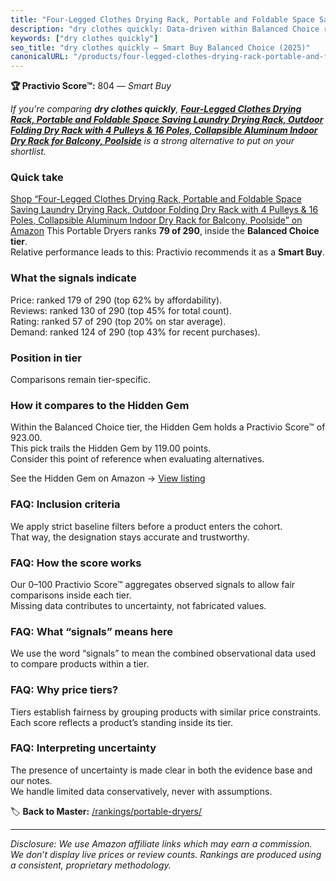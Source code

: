```yaml
---
title: "Four-Legged Clothes Drying Rack, Portable and Foldable Space Saving Laundry Drying Rack, Outdoor Folding Dry Rack with 4 Pulleys & 16 Poles, Collapsible Aluminum Indoor Dry Rack for Balcony, Poolside"
description: "dry clothes quickly: Data-driven within Balanced Choice ranking using the Practivio Score™. Positioned by quality, value, demand, findability, momentum."
keywords: ["dry clothes quickly"]
seo_title: "dry clothes quickly — Smart Buy Balanced Choice (2025)"
canonicalURL: "/products/four-legged-clothes-drying-rack-portable-and-foldable-space-saving-laundry-drying-rack-outdoor-folding-dry-rack-with-4-pulleys-16-poles-collapsible-aluminum-indoor-dry-rack-for-balcony-poolside-B0DC6174HG/"
---
```


**🏆 Practivio Score™:** 804 — _Smart Buy_


*If you're comparing **dry clothes quickly**, **[Four-Legged Clothes Drying Rack, Portable and Foldable Space Saving Laundry Drying Rack, Outdoor Folding Dry Rack with 4 Pulleys & 16 Poles, Collapsible Aluminum Indoor Dry Rack for Balcony, Poolside](https://www.amazon.com/dp/B0DC6174HG?tag=practivio-20)** is a strong alternative to put on your shortlist.*
### Quick take
[Shop “Four-Legged Clothes Drying Rack, Portable and Foldable Space Saving Laundry Drying Rack, Outdoor Folding Dry Rack with 4 Pulleys & 16 Poles, Collapsible Aluminum Indoor Dry Rack for Balcony, Poolside” on Amazon](https://www.amazon.com/dp/B0DC6174HG?tag=practivio-20)
This Portable Dryers ranks **79 of 290**, inside the **Balanced Choice tier**.  
Relative performance leads to this: Practivio recommends it as a **Smart Buy**.

### What the signals indicate
Price: ranked 179 of 290 (top 62% by affordability).  
Reviews: ranked 130 of 290 (top 45% for total count).  
Rating: ranked 57 of 290 (top 20% on star average).  
Demand: ranked 124 of 290 (top 43% for recent purchases).

### Position in tier
Comparisons remain tier-specific.

### How it compares to the Hidden Gem
Within the Balanced Choice tier, the Hidden Gem holds a Practivio Score™ of 923.00.  
This pick trails the Hidden Gem by 119.00 points.  
Consider this point of reference when evaluating alternatives.  

See the Hidden Gem on Amazon → [View listing](https://www.amazon.com/dp/B00Q4X2FSM?tag=practivio-20)

### FAQ: Inclusion criteria
We apply strict baseline filters before a product enters the cohort.  
That way, the designation stays accurate and trustworthy.

### FAQ: How the score works
Our 0–100 Practivio Score™ aggregates observed signals to allow fair comparisons inside each tier.  
Missing data contributes to uncertainty, not fabricated values.

### FAQ: What “signals” means here
We use the word “signals” to mean the combined observational data used to compare products within a tier.

### FAQ: Why price tiers?
Tiers establish fairness by grouping products with similar price constraints.  
Each score reflects a product’s standing inside its tier.

### FAQ: Interpreting uncertainty
The presence of uncertainty is made clear in both the evidence base and our notes.  
We handle limited data conservatively, never with assumptions.


🏷️ **Back to Master:** [/rankings/portable-dryers/](/rankings/portable-dryers/)

---
_Disclosure: We use Amazon affiliate links which may earn a commission. We don’t display live prices or review counts. Rankings are produced using a consistent, proprietary methodology._
